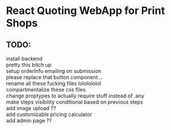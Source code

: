 # React Quoting WebApp for Print Shops


## TODO: 
install backend  
pretty this bitch up  
setup orderInfo emailing on submission  
please replace that button component...  
rename all these fucking files lololololol  
compartmentalize these css files  
change proptypes to actually require stuff instead of .any  
make steps visibility conditional based on previous steps  
add image upload ??  
add customizable pricing calculator  
add admin page ??  
